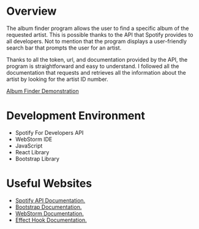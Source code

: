 # Overview

The album finder program allows the user to find a specific album of the requested artist. This is possible thanks to 
the API that Spotify provides to all developers. Not to mention that the program displays a user-friendly search bar
that prompts the user for an artist. 

Thanks to all the token, url, and documentation provided by the API, the program is straightforward and easy to
understand. I followed all the documentation that requests and retrieves all the information about the artist by 
looking for the artist ID number. 

[Album Finder Demonstration](https://www.youtube.com/watch?v=dnTlX1CR97o&ab_channel=FabianDiaz)

# Development Environment

* Spotify For Developers API
* WebStorm IDE
* JavaScript
* React Library
* Bootstrap Library

# Useful Websites

* [Spotify API Documentation.](https://developer.spotify.com/documentation/web-api)
* [Bootstrap Documentation.](https://getbootstrap.com/docs/4.1/getting-started/introduction/)
* [WebStorm Documentation.](https://www.jetbrains.com/help/webstorm/getting-started-with-webstorm.html)
* [Effect Hook Documentation.](https://legacy.reactjs.org/docs/hooks-effect.html)
